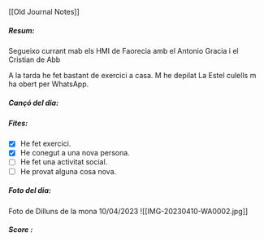 
[[Old Journal Notes]]
##### Resum:
Segueixo currant mab els HMI de Faorecia amb el Antonio Gracia i el Cristian de Abb 

A la tarda he fet bastant de exercici a casa.
M he depilat
La Estel culells m ha obert per WhatsApp.

#####  Cançó del dia:

#####  Fites:
- [x] He fet exercici.
- [x] He conegut a una nova persona.
- [ ] He fet una activitat social. 
- [ ] He provat alguna cosa nova. 

#####  Foto del dia:
Foto de Dilluns de la mona 10/04/2023
![[IMG-20230410-WA0002.jpg]]
##### Score :
